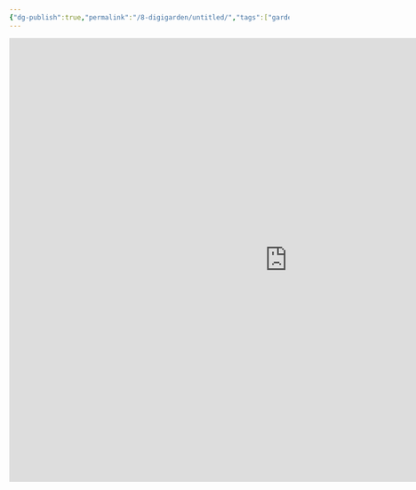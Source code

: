 ```yaml
---
{"dg-publish":true,"permalink":"/8-digigarden/untitled/","tags":["gardenEntry"],"noteIcon":"2"}
---
```



<iframe 
    height="800" 
    width="1000" 
    src="https://fmhy.net/storage#android-note-apps" 
    frameborder="0" 
    allowfullscreen 
    style="float: left; margin-right: 20px; border: none;">
</iframe>
